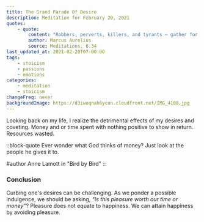 ```yaml
---
title: The Grand Parade Of Desire
description: Meditation for February 20, 2021
quotes:
    - quote:
        content: "Robbers, perverts, killers, and tyrants — gather for your inspection their so-called pleasures!"
        author: Marcus Aurelius
        source: Meditations, 6.34
last_updated_at: 2021-02-20T07:00:00
tags:
    - stoicism
    - passions
    - emotions
categories:
    - meditation
    - stoicism
changeFreq: never
backgroundImage: https://d3iwoqnah6ycun.cloudfront.net/IMG_4108.jpg
---
```


Looking back on my life, I realize the detrimental effects of my desires and coveting. Money and or time spent with 
nothing positive to show in return. Resources wasted.

::block-quote
Ever wonder what God thinks of money? Just look at the people he gives it to.

#author
Anne Lamott in "Bird by Bird"
::

### Conclusion

Curbing one's desires can be challenging. As we ponder a possible indulgence, we should be asking, *"Is this pleasure 
worth our time or money"*? Pleasure does not equate to happiness. We can attain happiness by avoiding pleasure.
